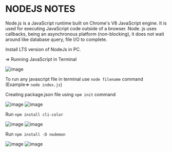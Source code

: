 # NODEJS NOTES

Node.js is a JavaScript runtime built on Chrome's V8 JavaScript engine. It is used for executing JavaScript code outside of a browser.
Node. js uses callbacks, being an asynchronous platform (non-blocking), it does not wait around like database query, file I/O to complete.

Install LTS version of NodeJs in PC.

=> Running JavaScript in Terminal

![image](https://user-images.githubusercontent.com/90856664/148516830-f023f94c-8bd8-4d9a-b3b8-73ebe13c58be.png)

To run any javascript file in terminal use `node filename` command   (Example=> `node index.js`)

Creating package.json file using `npm init` command 

![image](https://user-images.githubusercontent.com/90856664/148523189-a43018c8-07cd-41b7-83e9-e8e6662ca71c.png)
![image](https://user-images.githubusercontent.com/90856664/148523468-8f6b6bd3-5e6a-49f8-ac32-ef3590b8ce7f.png)

Run `npm install cli-color`

![image](https://user-images.githubusercontent.com/90856664/148524538-20eb2f17-ca62-49bf-9dca-52a57df7d75d.png)
![image](https://user-images.githubusercontent.com/90856664/148524569-ec61b2c9-e4f4-4f42-bc6b-8a2b747302c2.png)

Run `npm install -D nodemon`

![image](https://user-images.githubusercontent.com/90856664/148527628-f1e9a161-01a0-4cea-8151-0e23c87ff0d5.png)
![image](https://user-images.githubusercontent.com/90856664/148527668-f25a85de-f55e-495b-acc6-733540989dbc.png)
